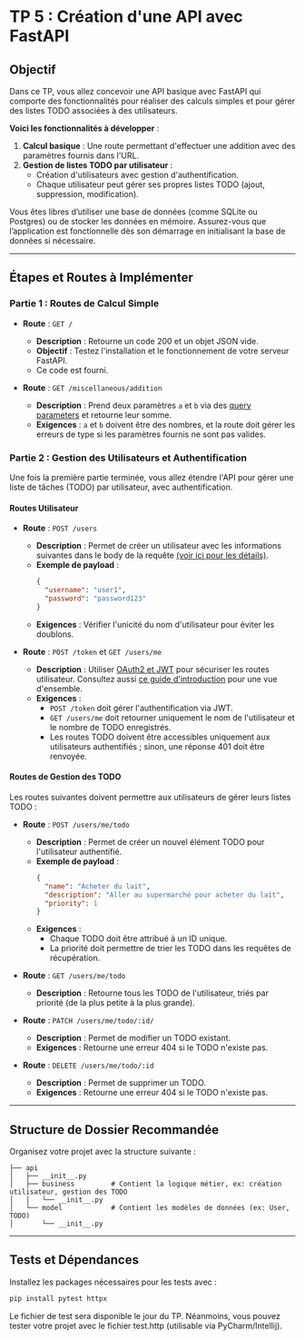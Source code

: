 # TP 5 : Création d'une API avec FastAPI

## Objectif

Dans ce TP, vous allez concevoir une API basique avec FastAPI qui comporte des fonctionnalités pour réaliser des calculs simples et pour gérer des listes TODO associées à des utilisateurs.

**Voici les fonctionnalités à développer** :

1. **Calcul basique** : Une route permettant d'effectuer une addition avec des paramètres fournis dans l'URL.
2. **Gestion de listes TODO par utilisateur** :
    - Création d'utilisateurs avec gestion d'authentification.
    - Chaque utilisateur peut gérer ses propres listes TODO (ajout, suppression, modification).

Vous êtes libres d’utiliser une base de données (comme SQLite ou Postgres) ou de stocker les données en mémoire. Assurez-vous que l’application est fonctionnelle dès son démarrage en initialisant la base de données si nécessaire.

---

## Étapes et Routes à Implémenter

### Partie 1 : Routes de Calcul Simple

- **Route** : `GET /`
    - **Description** : Retourne un code 200 et un objet JSON vide.
    - **Objectif** : Testez l'installation et le fonctionnement de votre serveur FastAPI.
    - Ce code est fourni.

- **Route** : `GET /miscellaneous/addition`
    - **Description** : Prend deux paramètres `a` et `b` via des [query parameters](https://fastapi.tiangolo.com/tutorial/query-params/#query-parameters) et retourne leur somme.
    - **Exigences** : `a` et `b` doivent être des nombres, et la route doit gérer les erreurs de type si les paramètres fournis ne sont pas valides.

### Partie 2 : Gestion des Utilisateurs et Authentification

Une fois la première partie terminée, vous allez étendre l'API pour gérer une liste de tâches (TODO) par utilisateur, avec authentification.

#### Routes Utilisateur

- **Route** : `POST /users`
    - **Description** : Permet de créer un utilisateur avec les informations suivantes dans le body de la requête [(voir ici pour les détails)](https://fastapi.tiangolo.com/tutorial/body/).
    - **Exemple de payload** :
      ```json
      {
        "username": "user1",
        "password": "password123"
      }
      ```
    - **Exigences** : Vérifier l'unicité du nom d'utilisateur pour éviter les doublons.

- **Route** : `POST /token` et `GET /users/me`
    - **Description** : Utiliser [OAuth2 et JWT](https://fastapi.tiangolo.com/tutorial/security/oauth2-jwt) pour sécuriser les routes utilisateur. Consultez aussi [ce guide d'introduction](https://fastapi.tiangolo.com/tutorial/security/) pour une vue d'ensemble.
    - **Exigences** :
        - `POST /token` doit gérer l'authentification via JWT.
        - `GET /users/me` doit retourner uniquement le nom de l'utilisateur et le nombre de TODO enregistrés.
        - Les routes TODO doivent être accessibles uniquement aux utilisateurs authentifiés ; sinon, une réponse 401 doit être renvoyée.

#### Routes de Gestion des TODO

Les routes suivantes doivent permettre aux utilisateurs de gérer leurs listes TODO :

- **Route** : `POST /users/me/todo`
    - **Description** : Permet de créer un nouvel élément TODO pour l'utilisateur authentifié.
    - **Exemple de payload** :
      ```json
      {
        "name": "Acheter du lait",
        "description": "Aller au supermarché pour acheter du lait",
        "priority": 1
      }
      ```
    - **Exigences** :
        - Chaque TODO doit être attribué à un ID unique.
        - La priorité doit permettre de trier les TODO dans les requêtes de récupération.

- **Route** : `GET /users/me/todo`
    - **Description** : Retourne tous les TODO de l'utilisateur, triés par priorité (de la plus petite à la plus grande).

- **Route** : `PATCH /users/me/todo/:id/`
    - **Description** : Permet de modifier un TODO existant.
    - **Exigences** : Retourne une erreur 404 si le TODO n'existe pas.

- **Route** : `DELETE /users/me/todo/:id`
    - **Description** : Permet de supprimer un TODO.
    - **Exigences** : Retourne une erreur 404 si le TODO n'existe pas.

---

## Structure de Dossier Recommandée

Organisez votre projet avec la structure suivante :

```
├── api
│   ├── __init__.py
│   ├── business         # Contient la logique métier, ex: création utilisateur, gestion des TODO
│   │   └── __init__.py
│   └── model            # Contient les modèles de données (ex: User, TODO)
│       └── __init__.py
```

---

## Tests et Dépendances

Installez les packages nécessaires pour les tests avec :

```bash
pip install pytest httpx
```

Le fichier de test sera disponible le jour du TP.
Néanmoins, vous pouvez tester votre projet avec le fichier test.http (utilisable via PyCharm/Intellij).

